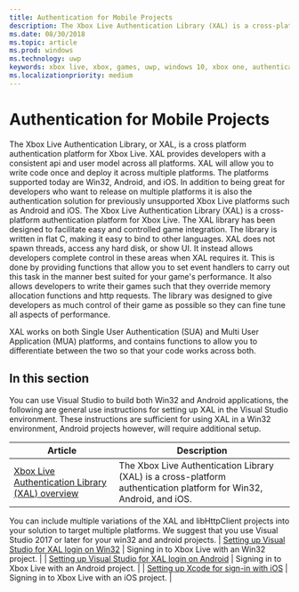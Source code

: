 ```yaml
---
title: Authentication for Mobile Projects
description: The Xbox Live Authentication Library (XAL) is a cross-platform authentication platform for Win32, Android, and iOS.
ms.date: 08/30/2018
ms.topic: article
ms.prod: windows
ms.technology: uwp
keywords: xbox live, xbox, games, uwp, windows 10, xbox one, authentication, sign-in
ms.localizationpriority: medium
---
```


# Authentication for Mobile Projects
The Xbox Live Authentication Library, or XAL, is a cross platform authentication platform for Xbox Live. XAL provides developers with a consistent api and user model across all platforms. XAL will allow you to write code once and deploy it across multiple platforms. The platforms supported today are Win32, Android, and iOS. In addition to being great for developers who want to release on multiple platforms it is also the authentication solution for previously unsupported Xbox Live platforms such as Android and iOS.
The Xbox Live Authentication Library (XAL) is a cross-platform authentication platform for Xbox Live.
The XAL library has been designed to facilitate easy and controlled game integration. The library is written in flat C, making it easy to bind to other languages. XAL does not spawn threads, access any hard disk, or show UI. It instead allows developers complete control in these areas when XAL requires it. This is done by providing functions that allow you to set event handlers to carry out this task in the manner best suited for your game's performance.  It also allows developers to write their games such that they override memory allocation functions and http requests. The library was designed to give developers as much control of their game as possible so they can fine tune all aspects of performance.

XAL works on both Single User Authentication (SUA) and Multi User Application (MUA) platforms, and contains functions to allow you to differentiate between the two so that your code works across both.

## In this section
You can use Visual Studio to build both Win32 and Android applications, the following are general use instructions for setting up XAL in the Visual Studio environment. These instructions are sufficient for using XAL in a Win32 environment, Android projects however, will require additional setup.

| Article | Description |
|---------|-------------|
| [Xbox Live Authentication Library (XAL) overview](xal-overview.md) | The Xbox Live Authentication Library (XAL) is a cross-platform authentication platform for Win32, Android, and iOS. |
You can include multiple variations of the XAL and libHttpClient projects into your solution to target multiple platforms. We suggest that you use Visual Studio 2017 or later for your win32 and android projects.
| [Setting up Visual Studio for XAL login on Win32](win32-xal.md) | Signing in to Xbox Live with an Win32 project. |
| [Setting up Visual Studio for XAL login on Android](android-xal.md) | Signing in to Xbox Live with an Android project. |
| [Setting up Xcode for sign-in with iOS](iOS-xal.md) | Signing in to Xbox Live with an iOS project. |
